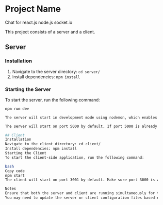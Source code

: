 # Project Name
Chat for react.js  node.js  socket.io 

This project consists of a server and a client.

## Server

### Installation

1. Navigate to the server directory: `cd server/`
2. Install dependencies: `npm install`

### Starting the Server

To start the server, run the following command:

```bash
npm run dev

The server will start in development mode using nodemon, which enables automatic restarts when changes are made to the code. Alternatively, you can use npm start to start the server without automatic restarts.

The server will start on port 5000 by default. If port 5000 is already in use, the server will automatically attempt to use the next available port.

## Client
Installation
Navigate to the client directory: cd client/
Install dependencies: npm install
Starting the Client
To start the client-side application, run the following command:

bash
Copy code
npm start
The client will start on port 3001 by default. Make sure port 3000 is available and not occupied by other applications on your system. If port 3000 is already in use, you can change the port configuration in the client code.

Notes
Ensure that both the server and client are running simultaneously for the full functionality of the application.
You may need to update the server or client configuration files based on your specific requirements.